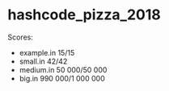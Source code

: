 # hashcode_pizza_2018

Scores:
* example.in 15/15
* small.in 42/42
* medium.in 50 000/50 000
* big.in 990 000/1 000 000

